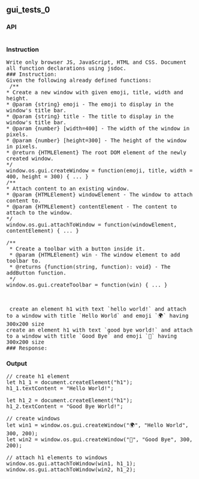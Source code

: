 ## gui_tests_0
### API
<pre style='text-wrap: wrap'></pre>
### Instruction
<pre style='text-wrap: wrap'>Write only browser JS, JavaScript, HTML and CSS. Document all function declarations using jsdoc.
### Instruction:
Given the following already defined functions:
 /**
* Create a new window with given emoji, title, width and height.
* @param {string} emoji - The emoji to display in the window's title bar.
* @param {string} title - The title to display in the window's title bar.
* @param {number} [width=400] - The width of the window in pixels.
* @param {number} [height=300] - The height of the window in pixels.
* @return {HTMLElement} The root DOM element of the newly created window.
*/
window.os.gui.createWindow = function(emoji, title, width = 400, height = 300) { ... }
/**
* Attach content to an existing window.
* @param {HTMLElement} windowElement - The window to attach content to.
* @param {HTMLElement} contentElement - The content to attach to the window.
*/
window.os.gui.attachToWindow = function(windowElement, contentElement) { ... }

/**
 * Create a toolbar with a button inside it.
 * @param {HTMLElement} win - The window element to add toolbar to.
 * @returns {function(string, function): void} - The addButton function.
 */
window.os.gui.createToolbar = function(win) { ... }



 create an element h1 with text `hello world!` and attach to a window with title `Hello World` and emoji `🌍` having 300x200 size
create an element h1 with text `good bye world!` and attach to a window with title `Good Bye` and emoji `👋` having 300x200 size 
### Response:
</pre>
### Output
<pre style='text-wrap: wrap'>// create h1 element
let h1_1 = document.createElement("h1");
h1_1.textContent = "Hello World!";

let h1_2 = document.createElement("h1");
h1_2.textContent = "Good Bye World!";

// create windows
let win1 = window.os.gui.createWindow("🌍", "Hello World", 300, 200);
let win2 = window.os.gui.createWindow("👋", "Good Bye", 300, 200);

// attach h1 elements to windows
window.os.gui.attachToWindow(win1, h1_1);
window.os.gui.attachToWindow(win2, h1_2);

</pre>
